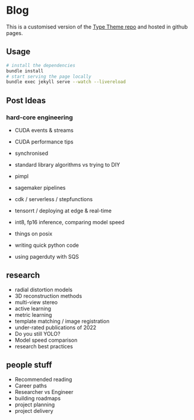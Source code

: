 # Blog 
This is a customised version of the [Type Theme repo](https://github.com/rohanchandra/type-theme) and hosted in github pages. 

## Usage 

```bash
# install the dependencies 
bundle install 
# start serving the page locally
bundle exec jekyll serve --watch --livereload
```

## Post Ideas 
### hard-core engineering 
* CUDA events & streams
* CUDA performance tips
* synchronised 
* standard library algorithms vs trying to DIY
* pimpl 
* sagemaker pipelines 
* cdk / serverless / stepfunctions 
* tensorrt / deploying at edge & real-time
* int8, fp16 inference, comparing model speed

* things on posix 
* writing quick python code
* using pagerduty with SQS

## research 
* radial distortion models 
* 3D reconstruction methods 
* multi-view stereo 
* active learning 
* metric learning 
* template matching / image registration 
* under-rated publications of 2022 
* Do you still YOLO?
* Model speed comparison
* research best practices

## people stuff 
* Recommended reading 
* Career paths 
* Researcher vs Engineer 
* building roadmaps 
* project planning
* project delivery
